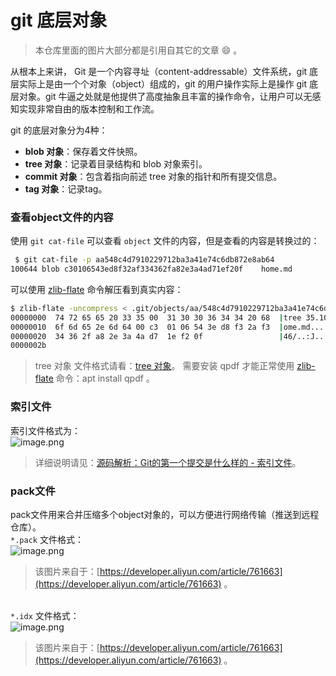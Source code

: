 # git 底层对象

> 本仓库里面的图片大部分都是引用自其它的文章 :smile: 。

从根本上来讲， Git 是一个内容寻址（content-addressable）文件系统，git 底层实际上是由一个个对象（object）组成的，git 的用户操作实际上是操作 git 底层对象。git 牛逼之处就是他提供了高度抽象且丰富的操作命令，让用户可以无感知实现非常自由的版本控制和工作流。

git 的底层对象分为4种：
* **blob 对象**：保存着文件快照。
* **tree 对象**：记录着目录结构和 blob 对象索引。
* **commit 对象**：包含着指向前述 tree 对象的指针和所有提交信息。
* **tag 对象**：记录tag。


<a name="j2PnP"></a>
### 查看object文件的内容
使用 `git cat-file` 可以查看 `object` 文件的内容，但是查看的内容是转换过的：
```bash
 $ git cat-file -p aa548c4d7910229712ba3a41e74c6db872e8ab64
100644 blob c30106543ed8f32af334362fa82e3a4ad71ef20f	home.md
```
可以使用 [zlib-flate](http://manpages.ubuntu.com/manpages/trusty/man1/zlib-flate.1.html) 命令解压看到真实内容：
```bash
$ zlib-flate -uncompress < .git/objects/aa/548c4d7910229712ba3a41e74c6db872e8ab64 | hexdump -C
00000000  74 72 65 65 20 33 35 00  31 30 30 36 34 34 20 68  |tree 35.100644 h|
00000010  6f 6d 65 2e 6d 64 00 c3  01 06 54 3e d8 f3 2a f3  |ome.md....T>..*.|
00000020  34 36 2f a8 2e 3a 4a d7  1e f2 0f                 |46/..:J....|
0000002b
```
> tree 对象 文件格式请看：[tree 对象](https://juejin.im/post/6874840619332665357#heading-16)。
> 需要安装 qpdf 才能正常使用 [zlib-flate](http://manpages.ubuntu.com/manpages/trusty/man1/zlib-flate.1.html) 命令：apt install qpdf 。



<a name="YOJoN"></a>
### 索引文件
索引文件格式为：<br />![image.png](https://img.alicdn.com/tfs/TB1T.NsZoz1gK0jSZLeXXb9kVXa-2526-1594.png)
> 详细说明请见：[源码解析：Git的第一个提交是什么样的 - 索引文件](https://juejin.im/post/6874840619332665357#heading-18)。



<a name="NEN6x"></a>
### pack文件
pack文件用来合并压缩多个object对象的，可以方便进行网络传输（推送到远程仓库）。<br />`*.pack` 文件格式：<br />![image.png](https://ucc.alicdn.com/pic/developer-ecology/d6efb1160bf74b40887a74cf1ad43c16.png)
> 该图片来自于：[https://developer.aliyun.com/article/761663](https://developer.aliyun.com/article/761663) 。


<br />`*.idx` 文件格式：<br />![image.png](https://ucc.alicdn.com/pic/developer-ecology/941607f49ac44958876d511c5b831ed2.png)
> 该图片来自于：[https://developer.aliyun.com/article/761663](https://developer.aliyun.com/article/761663) 。

